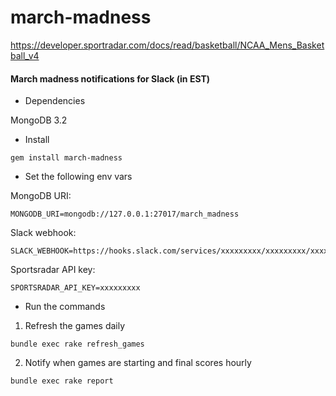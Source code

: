 # march-madness
https://developer.sportradar.com/docs/read/basketball/NCAA_Mens_Basketball_v4

#### March madness notifications for Slack (in EST)

* Dependencies

MongoDB 3.2

* Install

```
gem install march-madness
```

* Set the following env vars

MongoDB URI:
```
MONGODB_URI=mongodb://127.0.0.1:27017/march_madness
```
Slack webhook:
```
SLACK_WEBHOOK=https://hooks.slack.com/services/xxxxxxxxx/xxxxxxxxx/xxxxxxxxx
```
Sportsradar API key:
```
SPORTSRADAR_API_KEY=xxxxxxxxx
```


* Run the commands

1. Refresh the games daily
```
bundle exec rake refresh_games
```
2. Notify when games are starting and final scores hourly
```
bundle exec rake report
```
